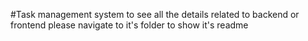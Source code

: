 #Task management system
to see all the details related to backend or frontend please navigate to it's folder to show it's readme 